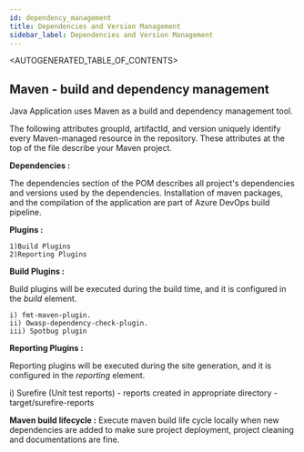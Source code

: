 ```yaml
---
id: dependency_management
title: Dependencies and Version Management
sidebar_label: Dependencies and Version Management
---
```


<AUTOGENERATED_TABLE_OF_CONTENTS>

## Maven - build and dependency management

Java Application uses Maven as a build and dependency management tool.

The following attributes groupId, artifactId, and version uniquely identify every Maven-managed resource in the repository.
These attributes at the top of the file describe your Maven project.

**Dependencies :**

The dependencies section of the POM describes all project's dependencies and versions used by the dependencies.
Installation of maven packages, and the compilation of the application are part of Azure DevOps build pipeline.

**Plugins :**

```text
1)Build Plugins
2)Reporting Plugins
```

**Build Plugins :**

Build plugins will be executed during the build time, and it is configured in the _build_ element.

```text
i) fmt-maven-plugin.
ii) Owasp-dependency-check-plugin.
iii) Spotbug plugin
```

**Reporting Plugins :**

Reporting plugins will be executed during the site generation, and it is configured in the _reporting_ element.

i) Surefire (Unit test reports) - reports created in appropriate directory - target/surefire-reports

**Maven build lifecycle :**
Execute maven build life cycle locally when new dependencies are added to make sure project deployment, project cleaning
and documentations are fine.
